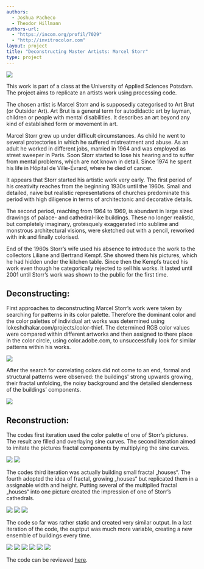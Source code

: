 ```yaml
---
authors:
  - Joshua Pacheco
  - Theodor Hillmann
authors-url:
  - "https://incom.org/profil/7029"
  - "http://invitrocolor.com"
layout: project
title: "Deconstructing Master Artists: Marcel Storr"
type: project
---
```


![](./splash.png)

This work is part of a class at the University of Applied Sciences Potsdam. The project aims to replicate an artists work using processing code.  

The chosen artist is Marcel Storr and is supposedly categorised to Art Brut (or Outsider Art). Art Brut is a general term for autodidactic art by layman, children or people with mental disabilities. It describes an art beyond any kind of established form or movement in art.  

Marcel Storr grew up under difficult circumstances. As child he went to several protectories in which he suffered mistreatment and abuse. As an adult he worked in different jobs, married in 1964 and was employed as street sweeper in Paris. Soon Storr started to lose his hearing and to suffer from mental problems, which are not known in detail. Since 1974 he spent his life in Hôpital de Ville-Évrard, where he died of cancer.  

It appears that Storr started his artistic work very early. The first period of his creativity reaches from the beginning 1930s until the 1960s. Small and detailed, naive but realistic representations of churches predominate this period with high diligence in terms of architectonic and decorative details.  

The second period, reaching from 1964 to 1969, is abundant in large sized drawings of palace- and cathedral-like buildings. These no longer realistic, but completely imaginary, grotesquely exaggerated into sublime and monstrous architectural visions, were sketched out with a pencil, reworked with ink and finally colorised.  

End of the 1960s Storr’s wife used his absence to introduce the work to the collectors Liliane and Bertrand Kempf. She showed them his pictures, which he had hidden under the kitchen table. Since then the Kempfs traced his work even though he categorically rejected to sell his works. It lasted until 2001 until Storr’s work was shown to the public for the first time.  


## Deconstructing:  

First approaches to deconstructing Marcel Storr’s work were taken by searching for patterns in its color palette. Therefore the dominant color and the color palettes of individual art works was determined using lokeshdhakar.com/projects/color-thief. The determined RGB color values were compared within different artworks and then assigned to there place in the color circle, using color.adobe.com, to unsuccessfully look for similar patterns within his works.  

![](./assets/images/doku-ms.012.jpeg)

After the search for correlating colors did not come to an end, formal and structural patterns were observed: the buildings' strong upwards growing, their fractal unfolding, the noisy background and the detailed slenderness of the buildings’ components.  

![](./assets/images/doku-ms.017.jpeg)  


## Reconstruction:  

The codes first iteration used the color palette of one of Storr’s pictures. The result are filled and overlaying sine curves. The second iteration aimed to imitate the pictures fractal components by multiplying the sine curves.  

![](./assets/images/doku-ms.019.jpeg)
![](./assets/images/doku-ms.020.jpeg)

The codes third iteration was actually building small fractal „houses“. The fourth adopted the idea of fractal, growing „houses“ but replicated them in a assignable width and height. Putting several of the multiplied fractal „houses“ into one picture created the impression of one of Storr’s cathedrals.  

![](./assets/images/doku-ms.021.jpeg)
![](./assets/images/doku-ms.022.jpeg)
![](./assets/images/doku-ms.024.jpeg)

The code so far was rather static and created very similar output. In a last iteration of the code, the ouptput was much more variable, creating a new ensemble of buildings every time.

![](./assets/images/doku-ms.025.jpeg)
![](./assets/images/doku-ms.027.jpeg)
![](./assets/images/doku-ms.028.jpeg)
![](./assets/images/doku-ms.029.jpeg)
![](./assets/images/doku-ms.030.jpeg)
![](./assets/images/doku-ms.031.jpeg)

The code can be reviewed [here](https://github.com/josues/deconstructing-storr-code).
